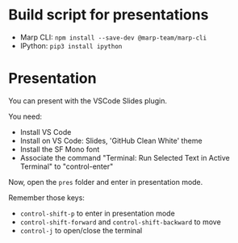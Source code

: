 # Build script for presentations

- Marp CLI: `npm install --save-dev @marp-team/marp-cli`
- IPython: `pip3 install ipython`

# Presentation

You can present with the VSCode Slides plugin.

You need:

- Install VS Code
- Install on VS Code: Slides, 'GitHub Clean White' theme 
- Install the SF Mono font
- Associate the command "Terminal: Run Selected Text in Active Terminal" to "control-enter"

Now, open the `pres` folder and enter in presentation mode.

Remember those keys:

- `control-shift-p` to enter in presentation mode
- `control-shift-forward` and `control-shift-backward` to move
- `control-j` to open/close the terminal


